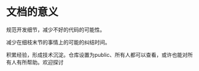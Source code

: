 # 文档的意义

规范开发细节，减少不好的代码的可能性。

减少在细枝末节的事情上的可能的纠结时间。

积累经验，形成技术沉淀。仓库设置为public、所有人都可以查看，或许也能对所有人有所帮助。欢迎探讨
